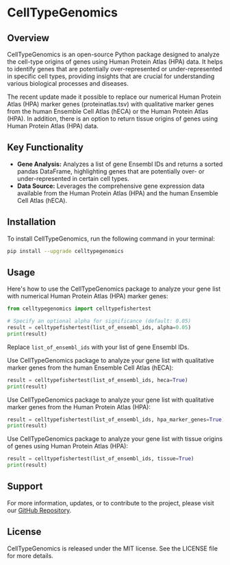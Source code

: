 # CellTypeGenomics

## Overview
CellTypeGenomics is an open-source Python package designed to analyze the cell-type origins of genes using Human Protein Atlas (HPA) data. It helps to identify genes that are potentially over-represented or under-represented in specific cell types, providing insights that are crucial for understanding various biological processes and diseases.

The recent update made it possible to replace our numerical Human Protein Atlas (HPA) marker genes (proteinatlas.tsv) with qualitative marker genes from the human Ensemble Cell Atlas (hECA) or the Human Protein Atlas (HPA). In addition, there is an option to return tissue origins of genes using Human Protein Atlas (HPA) data.

## Key Functionality
- **Gene Analysis:** Analyzes a list of gene Ensembl IDs and returns a sorted pandas DataFrame, highlighting genes that are potentially over- or under-represented in certain cell types.
- **Data Source:** Leverages the comprehensive gene expression data available from the Human Protein Atlas (HPA) and the human Ensemble Cell Atlas (hECA).

## Installation
To install CellTypeGenomics, run the following command in your terminal:
```bash
pip install --upgrade celltypegenomics
```

## Usage
Here's how to use the CellTypeGenomics package to analyze your gene list with numerical Human Protein Atlas (HPA) marker genes:

```python
from celltypegenomics import celltypefishertest

# Specify an optional alpha for significance (default: 0.05)
result = celltypefishertest(list_of_ensembl_ids, alpha=0.05)
print(result)
```
Replace `list_of_ensembl_ids` with your list of gene Ensembl IDs.

Use CellTypeGenomics package to analyze your gene list with qualitative marker genes from the human Ensemble Cell Atlas (hECA):

```python
result = celltypefishertest(list_of_ensembl_ids, heca=True)
print(result)
```

Use CellTypeGenomics package to analyze your gene list with qualitative marker genes from the Human Protein Atlas (HPA):

```python
result = celltypefishertest(list_of_ensembl_ids, hpa_marker_genes=True)
print(result)
```

Use CellTypeGenomics package to analyze your gene list with tissue origins of genes using Human Protein Atlas (HPA):

```python
result = celltypefishertest(list_of_ensembl_ids, tissue=True)
print(result)
```

## Support
For more information, updates, or to contribute to the project, please visit our [GitHub Repository](https://github.com/Zyron/CellTypeGenomics).

## License
CellTypeGenomics is released under the MIT license. See the LICENSE file for more details.

